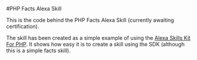 #PHP Facts Alexa Skill

This is the code behind the PHP Facts Alexa Skill (currently awaiting certification).

The skill has been created as a simple example of using the [Alexa Skills Kit For PHP](https://github.com/AlexaBible/Alexa-Skills-Kit-SDK-For-PHP).
It shows how easy it is to create a skill using the SDK (although this is a simple facts skill).